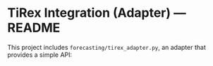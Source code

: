# TiRex Integration (Adapter) — README

This project includes `forecasting/tirex_adapter.py`, an adapter that provides a simple API: